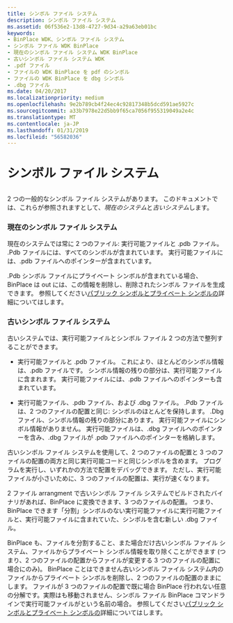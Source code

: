 ```yaml
---
title: シンボル ファイル システム
description: シンボル ファイル システム
ms.assetid: 06f536e2-13d8-4727-9d34-a29a63eb01bc
keywords:
- BinPlace WDK、シンボル ファイル システム
- シンボル ファイル WDK BinPlace
- 現在のシンボル ファイル システム WDK BinPlace
- 古いシンボル ファイル システム WDK
- .pdf ファイル
- ファイルの WDK BinPlace を pdf のシンボル
- ファイルの WDK BinPlace を dbg シンボル
- .dbg ファイル
ms.date: 04/20/2017
ms.localizationpriority: medium
ms.openlocfilehash: 9e2b789cb4f24ec4c92817348b5dcd591ae5927c
ms.sourcegitcommit: a33b7978e22d5bb9f65ca7056f955319049a2e4c
ms.translationtype: MT
ms.contentlocale: ja-JP
ms.lasthandoff: 01/31/2019
ms.locfileid: "56582036"
---
```

# <a name="symbol-file-systems"></a>シンボル ファイル システム


## <span id="ddk_symbol_file_systems_tools"></span><span id="DDK_SYMBOL_FILE_SYSTEMS_TOOLS"></span>


2 つの一般的なシンボル ファイル システムがあります。 このドキュメントでは、これらが参照されますとして、*現在のシステム*と*古いシステム*します。

### <a name="span-idcurrentsymbolfilesystemspanspan-idcurrentsymbolfilesystemspancurrent-symbol-file-system"></a><span id="current_symbol_file_system"></span><span id="CURRENT_SYMBOL_FILE_SYSTEM"></span>現在のシンボル ファイル システム

現在のシステムでは常に 2 つのファイル: 実行可能ファイルと .pdb ファイル。 .Pdb ファイルには、すべてのシンボルが含まれています。 実行可能ファイルには、.pdb ファイルへのポインターが含まれています。

.Pdb シンボル ファイルにプライベート シンボルが含まれている場合、BinPlace は out には、この情報を削除し、削除されたシンボル ファイルを生成できます。 参照してください[パブリック シンボルとプライベート シンボルの](public-symbols-and-private-symbols.md)詳細についてはします。

### <a name="span-idoldsymbolfilesystemspanspan-idoldsymbolfilesystemspanold-symbol-file-system"></a><span id="old_symbol_file_system"></span><span id="OLD_SYMBOL_FILE_SYSTEM"></span>古いシンボル ファイル システム

古いシステムでは、実行可能ファイルとシンボル ファイル 2 つの方法で整列することができます。

-   実行可能ファイルと .pdb ファイル。 これにより、ほとんどのシンボル情報は、.pdb ファイルです。 シンボル情報の残りの部分は、実行可能ファイルに含まれます。 実行可能ファイルには、.pdb ファイルへのポインターも含まれています。

-   実行可能ファイル、.pdb ファイル、および .dbg ファイル。 .Pdb ファイルは、2 つのファイルの配置と同じ: シンボルのほとんどを保持します。 .Dbg ファイル、シンボル情報の残りの部分にあります。 実行可能ファイルにシンボル情報がありません。 実行可能ファイルは、.dbg ファイルへのポインターを含み、.dbg ファイルが .pdb ファイルへのポインターを格納します。

古いシンボル ファイル システムを使用して、2 つのファイルの配置と 3 つのファイルの配置の両方と同じ実行可能コードと同じシンボルを含めます。 プログラムを実行し、いずれかの方法で配置をデバッグできます。 ただし、実行可能ファイルが小さいために、3 つのファイルの配置は、実行が速くなります。

2 ファイル arrangment で古いシンボル ファイル システムでビルドされたバイナリがあれば、BinPlace に変換できます、3 つのファイルの配置。 つまり、BinPlace できます「分割」シンボルのない実行可能ファイルに実行可能ファイルと、実行可能ファイルに含まれていた、シンボルを含む新しい .dbg ファイル。

BinPlace も、ファイルを分割すること、また場合だけ古いシンボル ファイル システム、ファイルからプライベート シンボル情報を取り除くことができます (つまり、2 つのファイルの配置からファイルが変更する 3 つのファイルの配置に場合にのみ)。 BinPlace ことはできません古いシンボル ファイル システム内のファイルからプライベート シンボルを削除し、2 つのファイルの配置のままにします。 ファイルが 3 つのファイルの配置で既に場合 BinPlace 行われない任意の分解です。実際はも移動されません、シンボル ファイル BinPlace コマンドラインで実行可能ファイルがという名前の場合。 参照してください[パブリック シンボルとプライベート シンボルの](public-symbols-and-private-symbols.md)詳細についてはします。

 

 





